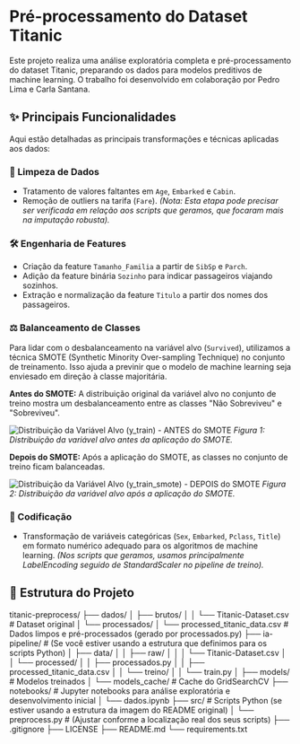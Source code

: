 # Pré-processamento do Dataset Titanic

Este projeto realiza uma análise exploratória completa e pré-processamento do dataset Titanic, preparando os dados para modelos preditivos de machine learning. O trabalho foi desenvolvido em colaboração por Pedro Lima e Carla Santana.

## ✨ Principais Funcionalidades

Aqui estão detalhadas as principais transformações e técnicas aplicadas aos dados:

### 🧹 Limpeza de Dados
* Tratamento de valores faltantes em `Age`, `Embarked` e `Cabin`.
* Remoção de outliers na tarifa (`Fare`). *(Nota: Esta etapa pode precisar ser verificada em relação aos scripts que geramos, que focaram mais na imputação robusta).*

### 🛠️ Engenharia de Features
* Criação da feature `Tamanho_Familia` a partir de `SibSp` e `Parch`.
* Adição da feature binária `Sozinho` para indicar passageiros viajando sozinhos.
* Extração e normalização da feature `Titulo` a partir dos nomes dos passageiros.

### ⚖️ Balanceamento de Classes
Para lidar com o desbalanceamento na variável alvo (`Survived`), utilizamos a técnica SMOTE (Synthetic Minority Over-sampling Technique) no conjunto de treinamento. Isso ajuda a previnir que o modelo de machine learning seja enviesado em direção à classe majoritária.

**Antes do SMOTE:**
A distribuição original da variável alvo no conjunto de treino mostra um desbalanceamento entre as classes "Não Sobreviveu" e "Sobreviveu".

![Distribuição da Variável Alvo (y_train) - ANTES do SMOTE](assets/images/distribuicao_antes_smote.png)
*Figura 1: Distribuição da variável alvo antes da aplicação do SMOTE.*


**Depois do SMOTE:**
Após a aplicação do SMOTE, as classes no conjunto de treino ficam balanceadas.

![Distribuição da Variável Alvo (y_train_smote) - DEPOIS do SMOTE](assets/images/distribuicao_depois_smote.png)
*Figura 2: Distribuição da variável alvo após a aplicação do SMOTE.*

### 🔡 Codificação
* Transformação de variáveis categóricas (`Sex`, `Embarked`, `Pclass`, `Title`) em formato numérico adequado para os algoritmos de machine learning. *(Nos scripts que geramos, usamos principalmente LabelEncoding seguido de StandardScaler no pipeline de treino).*

## 📁 Estrutura do Projeto
titanic-preprocess/
├── dados/
│   ├── brutos/
│   │   └── Titanic-Dataset.csv  # Dataset original
│   └── processados/
│       └── processed_titanic_data.csv # Dados limpos e pré-processados (gerado por processados.py)
├── ia-pipeline/ # (Se você estiver usando a estrutura que definimos para os scripts Python)
│   ├── data/
│   │   ├── raw/
│   │   │   └── Titanic-Dataset.csv
│   │   └── processed/
│   │       ├── processados.py
│   │       ├── processed_titanic_data.csv
│   │       └── treino/
│   │           └── train.py
│   ├── models/ # Modelos treinados
│   └── models_cache/ # Cache do GridSearchCV
├── notebooks/          # Jupyter notebooks para análise exploratória e desenvolvimento inicial
│   └── dados.ipynb
├── src/                # Scripts Python (se estiver usando a estrutura da imagem do README original)
│   └── preprocess.py   # (Ajustar conforme a localização real dos seus scripts)
├── .gitignore
├── LICENSE
├── README.md
└── requirements.txt
